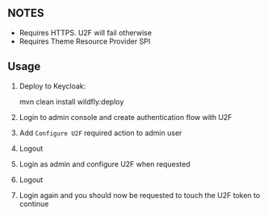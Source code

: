 NOTES
-----

* Requires HTTPS. U2F will fail otherwise
* Requires Theme Resource Provider SPI

Usage
-----

1. Deploy to Keycloak:

    mvn clean install wildfly:deploy

2. Login to admin console and create authentication flow with U2F

3. Add `Configure U2F` required action to admin user

4. Logout

5. Login as admin and configure U2F when requested

6. Logout

7. Login again and you should now be requested to touch the U2F token to continue